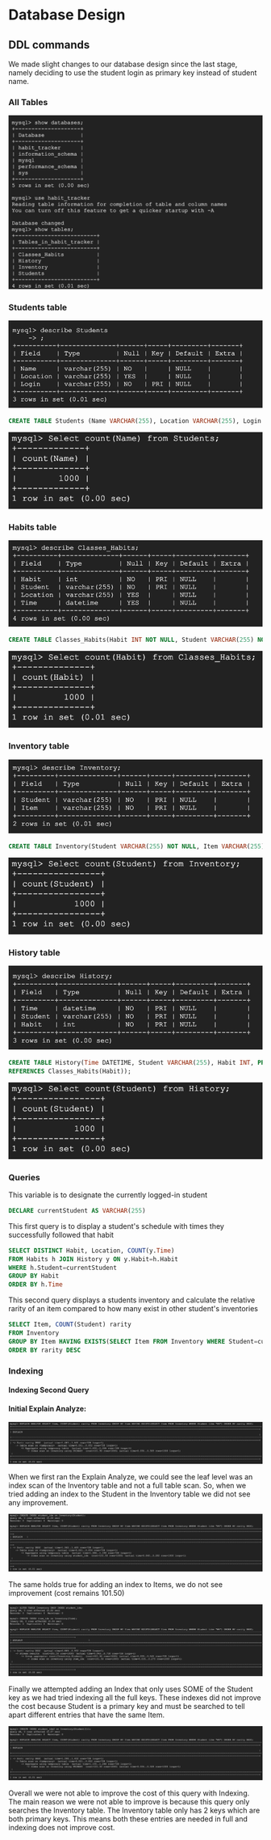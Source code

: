 # Database Design

## DDL commands 

We made slight changes to our database design since the last stage, namely deciding to use the student login as primary key instead of student name.

### All Tables

![Show Tables](./images/ShowTables.png)

### Students table

![Students table](./images/students.png)

```sql
CREATE TABLE Students (Name VARCHAR(255), Location VARCHAR(255), Login VARCHAR(255), PRIMARY KEY (Login));
```

![Students count](./images/StudentsCount.png)

### Habits table

![Habits table](./images/habits.png)

```sql
CREATE TABLE Classes_Habits(Habit INT NOT NULL, Student VARCHAR(255) NOT NULL, Location VARCHAR(255), Time DATETIME, PRIMARY KEY (Habit, Student), FOREIGN KEY (Student) REFERENCES Students(Login));
```

![Habits count](./images/Classes_HabitsCount.png)

### Inventory table

![Inventory table](./images/inventory.png)

```sql
CREATE TABLE Inventory(Student VARCHAR(255) NOT NULL, Item VARCHAR(255) NOT NULL, PRIMARY KEY(Student, Item), FOREIGN KEY (Student) REFERENCES Students(Login) ON DELETE CASCADE);
```

![Inventory count](./images/InventoryCount.png)

### History table

![History table](./images/history.png)

```sql
CREATE TABLE History(Time DATETIME, Student VARCHAR(255), Habit INT, PRIMARY KEY (Time, Student, Habit), FOREIGN KEY(Student) REFERENCES Students(Login), FOREIGN KEY(Habit)
REFERENCES Classes_Habits(Habit));
```

![History count](./images/HistoryCount.png)

### Queries

This variable is to designate the currently logged-in student

```sql
DECLARE currentStudent AS VARCHAR(255)
```

This first query is to display a student's schedule with times they successfully followed that habit

```sql
SELECT DISTINCT Habit, Location, COUNT(y.Time)
FROM Habits h JOIN History y ON y.Habit=h.Habit
WHERE h.Student=currentStudent
GROUP BY Habit
ORDER BY h.Time
```

This second query displays a students inventory and calculate the relative rarity of an item compared to how many exist in other student's inventories

```sql
SELECT Item, COUNT(Student) rarity
FROM Inventory
GROUP BY Item HAVING EXISTS(SELECT Item FROM Inventory WHERE Student=currentStudent)
ORDER BY rarity DESC
```

### Indexing 

#### Indexing Second Query

#### Initial Explain Analyze:

![Indexing query21](./images/Indexing21.png)


When we first ran the Explain Analyze, we could see the leaf level was an index scan of the Inventory table and not a full table scan. So, when we tried adding an index to the Student in the Inventory table we did not see any improvement. 

![Indexing query22](./images/Indexing22.png)

The same holds true for adding an index to Items, we do not see improvement (cost remains 101.50) 

![Indexing query23](./images/Indexing23.png)

Finally we attempted adding an Index that only uses SOME of the Student key as we had tried indexing all the full keys. These indexes did not improve the cost because Student is a primary key and must be searched to tell apart different entries that have the same Item.

![Indexing query24](./images/Indexing24.png)

Overall we were not able to improve the cost of this query with Indexing. The main reason we were not able to improve is because this query only searches the Inventory table. The Inventory table only has 2 keys which are both primary keys. This means both these entries are needed in full and indexing does not improve cost.



